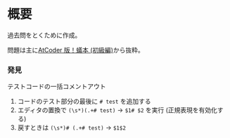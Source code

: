 # 概要
過去問をとくために作成。

問題は主に[AtCoder 版！蟻本 (初級編)](https://qiita.com/drken/items/e77685614f3c6bf86f44)から抜粋。

### 発見

テストコードの一括コメントアウト
1. コードのテスト部分の最後に `# test` を追加する
2. エディタの置換で `(\s*)(.+# test)` $\rightarrow$ `$1# $2` を実行 (正規表現を有効化する)
3. 戻すときは `(\s*)# (.+# test)` $\rightarrow$ `$1$2`
